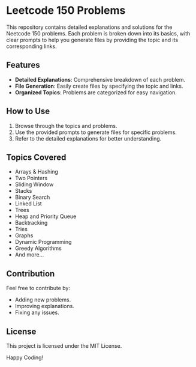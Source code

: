 <!--markdownlint-disable-->
# Leetcode 150 Problems

This repository contains detailed explanations and solutions for the Neetcode 150 problems. Each problem is broken down into its basics, with clear prompts to help you generate files by providing the topic and its corresponding links.

## Features
- **Detailed Explanations**: Comprehensive breakdown of each problem.
- **File Generation**: Easily create files by specifying the topic and links.
- **Organized Topics**: Problems are categorized for easy navigation.

## How to Use
1. Browse through the topics and problems.
2. Use the provided prompts to generate files for specific problems.
3. Refer to the detailed explanations for better understanding.

## Topics Covered
- Arrays & Hashing
- Two Pointers
- Sliding Window
- Stacks
- Binary Search
- Linked List
- Trees
- Heap and Priority Queue
- Backtracking
- Tries
- Graphs
- Dynamic Programming
- Greedy Algorithms
- And more...

## Contribution
Feel free to contribute by:
- Adding new problems.
- Improving explanations.
- Fixing any issues.

## License
This project is licensed under the MIT License.

Happy Coding!
